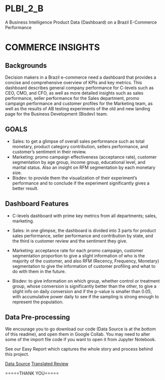 # PLBI_2_B
A Business Intelligence Product Data (Dashboard) on a Brazil E-Commerce Performance

# **COMMERCE INSIGHTS**

## **Backgrounds**
  Decision makers in a Brazil e-commerce need a dashboard that provides a concise and comprehensive overview of KPIs and key metrics. This dashboard describes general company performance for C-levels such as CEO, CMO, and CFO, as well as more detailed insights such as sales performance, seller performance for the Sales department, promo campaign performance and customer profiles for the Marketing team, as well as the results of AB testing experiments of the old and new landing page for the Business Development (Bisdev) team.
  

## **GOALS**
- Sales: to get a glimpse of overall sales performance such as total monetary, product category contribution, sellers performance, and customer’s sentiment in their review.
- Marketing: promo campaign effectiveness (acceptance rate), customer segmentation by age group, income group, educational level, and marital status. Also an insight on RFM segmentation by each monetary size.
- Bisdev: to provide them the visualization of their experiment’s performance and to conclude if the experiment significantly gives a better result.

## **Dashboard Features**
- C-levels dashboard with prime key metrics from all departments; sales, marketing.
[](https://drive.google.com/uc?id=190KQaQ3fDddhe7Tid8GuMoLcm-TZU9po)

- Sales: in one glimpse, the dashboard is divided into 3 parts for product sales performance, seller performance and contribution by state, and the third is customer review and the sentiment they give.
[](https://drive.google.com/uc?id=16GPSu7OTxW8fPks4dJXDKjkpzQYZmTFe)

- Marketing: acceptance rate for each promo campaign, customer segmentation proportion to give a slight information of who is the majority of the customer, and also RFM (Recency, Frequency, Monetary) segmentation to give the information of customer profiling and what to do with them in the future.
[](https://drive.google.com/uc?id=1SLkB3-4qwX2zG8AX_6_AY9HdTL2BoiAJ)

- Bisdev: to give information on which group, whether control or treatment group, whose conversion is significantly better than the other, to give a slight info on daily conversion and if the p-value is smaller than 0.05, with accumulative power daily to see if the sampling is strong enough to represent the population.
[](https://drive.google.com/uc?id=1mMdwtcMAyY6VaeDpGciUtdXid4C-9ZwH)


## **Data Pre-processing**
  We encourage you to go download our code (Data Source is at the bottom of this readme), and open them in Google Collab. You may need to alter some of the import file code if you want to open it from Jupyter Notebook.

[](https://drive.google.com/uc?id=1Ii_2O9nr-oZE1NC7skDeoaMNLBB7Pc6X)

See our Easy Report which captures the whole story and process behind this project.

[Data Source](https://docs.google.com/spreadsheets/d/18KU6qUlrrretAxLVVk7EjIDiijNnWPoP/edit?usp=sharing&ouid=109000084097965733682&rtpof=true&sd=true)
[Translated Review](https://docs.google.com/spreadsheets/d/1WVjHydFFXRwgTXv0kYfMVGGu73ykLRbW/edit?usp=sharing&ouid=109000084097965733682&rtpof=true&sd=true)

=====THANK YOU=====
